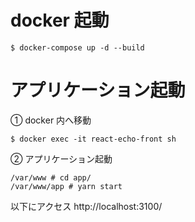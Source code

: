 # docker 起動

```
$ docker-compose up -d --build
```

# アプリケーション起動

① docker 内へ移動

```
$ docker exec -it react-echo-front sh
```

② アプリケーション起動

```
/var/www # cd app/
/var/www/app # yarn start
```

以下にアクセス
http://localhost:3100/
